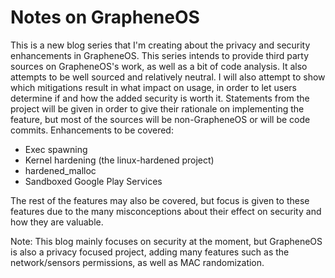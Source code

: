 # Notes on GrapheneOS
This is a new blog series that I'm creating about the privacy and security enhancements in GrapheneOS. This series intends to provide third party sources on GrapheneOS's work, as well as a bit of code analysis. It also attempts to be well sourced and relatively neutral. I will also attempt to show which mitigations result in what impact on usage, in order to let users determine if and how the added security is worth it. Statements from the project will be given in order to give their rationale on implementing the feature, but most of the sources will be non-GrapheneOS or will be code commits.
Enhancements to be covered:
- Exec spawning
- Kernel hardening (the linux-hardened project)
- hardened_malloc
- Sandboxed Google Play Services

The rest of the features may also be covered, but focus is given to these features due to the many misconceptions about their effect on security and how they are valuable.

Note: This blog mainly focuses on security at the moment, but GrapheneOS is also a privacy focused project, adding many features such as the network/sensors permissions, as well as MAC randomization.
